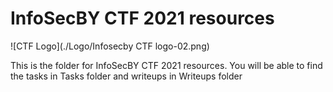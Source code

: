 # InfoSecBY CTF 2021 resources

![CTF Logo](./Logo/Infosecby CTF logo-02.png)

This is the folder for InfoSecBY CTF 2021 resources.
You will be able to find the tasks in Tasks folder and writeups in Writeups folder


